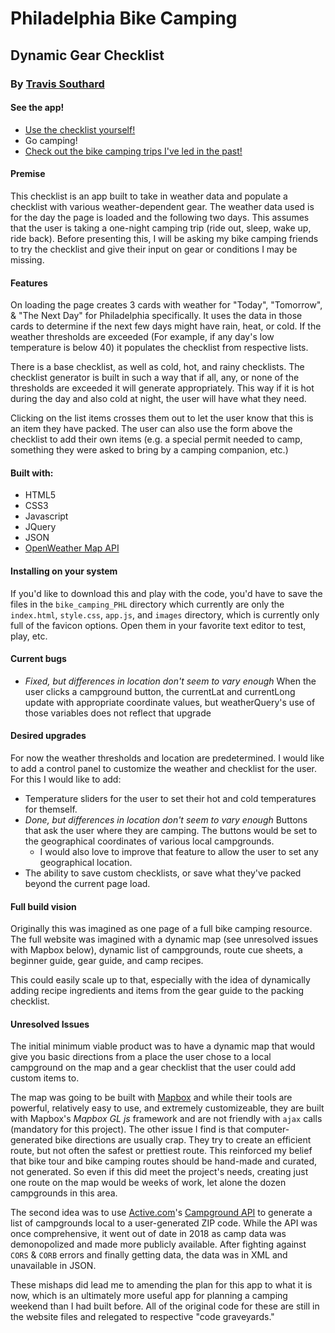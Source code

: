 # Philadelphia Bike Camping
## Dynamic Gear Checklist
### By [Travis Southard](travissouthard.github.io)

#### See the app!
* [Use the checklist yourself!](https://travissouthard.github.io/bike_camping_PHL)
* Go camping!
* [Check out the bike camping trips I've led in the past!](https://www.instagram.com/explore/tags/cyclescampout/)

#### Premise
This checklist is an app built to take in weather data and populate a checklist with various weather-dependent gear.
The weather data used is for the day the page is loaded and the following two days. This assumes that the user is taking a one-night camping trip (ride out, sleep, wake up, ride back).
Before presenting this, I will be asking my bike camping friends to try the checklist and give their input on gear or conditions I may be missing. 

#### Features
On loading the page creates 3 cards with weather for "Today", "Tomorrow", & "The Next Day" for Philadelphia specifically. It uses the data in those cards to determine if the next few days might have rain, heat, or cold. If the weather thresholds are exceeded (For example, if any day's low temperature is below 40) it populates the checklist from respective lists.

There is a base checklist, as well as cold, hot, and rainy checklists. The checklist generator is built in such a way that if all, any, or none of the thresholds are exceeded it will generate appropriately. This way if it is hot during the day and also cold at night, the user will have what they need.

Clicking on the list items crosses them out to let the user know that this is an item they have packed. The user can also use the form above the checklist to add their own items (e.g. a special permit needed to camp, something they were asked to bring by a camping companion, etc.)

#### Built with:
* HTML5
* CSS3
* Javascript
* JQuery
* JSON
* [OpenWeather Map API](https://openweathermap.org/api)

#### Installing on your system
If you'd like to download this and play with the code, you'd have to save the files in the `bike_camping_PHL` directory which currently are only the `index.html`, `style.css`, `app.js`, and `images` directory, which is currently only full of the favicon options. Open them in your favorite text editor to test, play, etc. 

#### Current bugs
* *Fixed, but differences in location don't seem to vary enough* When the user clicks a campground button, the currentLat and currentLong update with appropriate coordinate values, but weatherQuery's use of those variables does not reflect that upgrade

#### Desired upgrades
For now the weather thresholds and location are predetermined. I would like to add a control panel to customize the weather and checklist for the user. For this I would like to add:
* Temperature sliders for the user to set their hot and cold temperatures for themself.
* *Done, but differences in location don't seem to vary enough* Buttons that ask the user where they are camping. The buttons would be set to the geographical coordinates of various local campgrounds.
  * I would also love to improve that feature to allow the user to set any geographical location.
* The ability to save custom checklists, or save what they've packed beyond the current page load.

#### Full build vision 
Originally this was imagined as one page of a full bike camping resource. The full website was imagined with a dynamic map (see unresolved issues with Mapbox below), dynamic list of campgrounds, route cue sheets, a beginner guide, gear guide, and camp recipes.

This could easily scale up to that, especially with the idea of dynamically adding recipe ingredients and items from the gear guide to the packing checklist.

#### Unresolved Issues
The initial minimum viable product was to have a dynamic map that would give you basic directions from a place the user chose to a local campground on the map and a gear checklist that the user could add custom items to.

The map was going to be built with [Mapbox](https://www.mapbox.com/) and while their tools are powerful, relatively easy to use, and extremely customizeable, they are built with Mapbox's *Mapbox GL js* framework and are not friendly with `ajax` calls (mandatory for this project). The other issue I find is that computer-generated bike directions are usually crap. They try to create an efficient route, but not often the safest or prettiest route. This reinforced my belief that bike tour and bike camping routes should be hand-made and curated, not generated. So even if this did meet the project's needs, creating just one route on the map would be weeks of work, let alone the dozen campgrounds in this area.

The second idea was to use [Active.com](https://www.active.com/)'s [Campground API](https://developer.active.com/docs/read/Campground_Search_API) to generate a list of campgrounds local to a user-generated ZIP code. While the API was once comprehensive, it went out of date in 2018 as camp data was demonopolized and made more publicly available. After fighting against `CORS` & `CORB` errors and finally getting data, the data was in XML and unavailable in JSON.

These mishaps did lead me to amending the plan for this app to what it is now, which is an ultimately more useful app for planning a camping weekend than I had built before. All of the original code for these are still in the website files and relegated to respective "code graveyards."